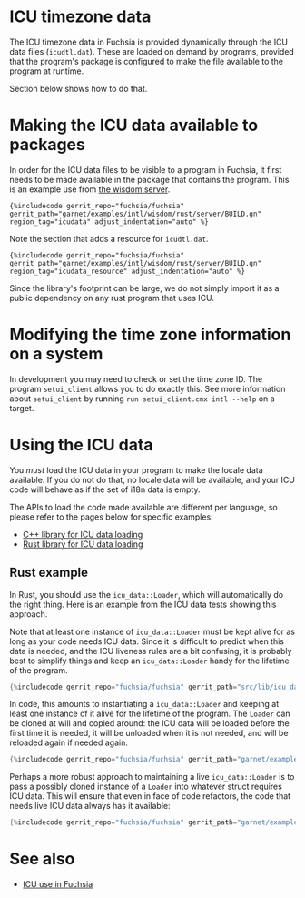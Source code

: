 # ICU timezone data

The ICU timezone data in Fuchsia is provided dynamically through the ICU data
files (`icudtl.dat`).  These are loaded on demand by programs, provided that
the program's package is configured to make the file available to the program
at runtime.

Section below shows how to do that.

# Making the ICU data available to packages

In order for the ICU data files to be visible to a program in Fuchsia, it first
needs to be made available in the package that contains the program.  This is
an example use from [the wisdom
server](/garnet/examples/intl/wisdom/rust/server/BUILD.gn).

```gn
{%includecode gerrit_repo="fuchsia/fuchsia" gerrit_path="garnet/examples/intl/wisdom/rust/server/BUILD.gn" region_tag="icudata" adjust_indentation="auto" %}
```

Note the section that adds a resource for `icudtl.dat`.

```gn
{%includecode gerrit_repo="fuchsia/fuchsia" gerrit_path="garnet/examples/intl/wisdom/rust/server/BUILD.gn" region_tag="icudata_resource" adjust_indentation="auto" %}
```

Since the library's footprint can be large, we do not simply import it as a
public dependency on any rust program that uses ICU.

# Modifying the time zone information on a system

In development you may need to check or set the time zone ID.  The program `setui_client`
allows you to do exactly this.  See more information about `setui_client` by running `run setui_client.cmx intl --help` on a target.

# Using the ICU data

You *must* load the ICU data in your program to make the locale data available.
If you do not do that, no locale data will be available, and your ICU code will
behave as if the set of i18n data is empty.

The APIs to load the code made available are different per language, so please
refer to the pages below for specific examples:

- [C++ library for ICU data loading](/src/lib/icu_data/cpp)
- [Rust library for ICU data loading](/src/lib/icu_data/rust)

## Rust example

In Rust, you should use the `icu_data::Loader`, which will automatically do the
right thing. Here is an example from the ICU data tests showing this approach.

Note that at least one instance of `icu_data::Loader` must be kept alive for as
long as your code needs ICU data. Since it is difficult to predict when this
data is needed, and the ICU liveness rules are a bit confusing, it is probably
best to simplify things and keep an `icu_data::Loader` handy for the lifetime
of the program.

```rust
{%includecode gerrit_repo="fuchsia/fuchsia" gerrit_path="src/lib/icu_data/rust/icu_data/src/lib.rs" region_tag="loader_example" adjust_indentation="auto" %}
```

In code, this amounts to instantiating a `icu_data::Loader` and keeping at
least one instance of it alive for the lifetime of the program.  The `Loader`
can be cloned at will and copied around: the ICU data will be loaded before the
first time it is needed, it will be unloaded when it is not needed, and will be
reloaded again if needed again.

```rust
{%includecode gerrit_repo="fuchsia/fuchsia" gerrit_path="garnet/examples/intl/wisdom/rust/server/src/main.rs" region_tag="loader_example" adjust_indentation="auto" %}
```

Perhaps a more robust approach to maintaining a live `icu_data::Loader` is to
pass a possibly cloned instance of a `Loader` into whatever struct requires ICU
data.  This will ensure that even in face of code refactors, the code that
needs live ICU data always has it available:

```rust
{%includecode gerrit_repo="fuchsia/fuchsia" gerrit_path="garnet/examples/intl/wisdom/rust/client/src/wisdom_client_impl.rs" region_tag="loader_example" adjust_indentation="auto" %}
```

# See also

* [ICU use in Fuchsia](icu.md)
